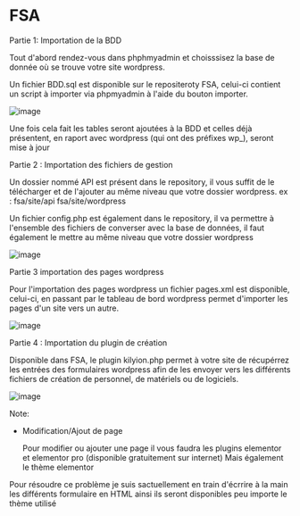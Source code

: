 # FSA

Partie 1: Importation de la BDD


Tout d'abord rendez-vous dans phphmyadmin et choisssisez la base de donnée où se trouve votre site wordpress.

Un fichier BDD.sql est disponible sur le repositeroty FSA, celui-ci contient un script à importer via phpmyadmin à l'aide du bouton importer.

![image](https://user-images.githubusercontent.com/93580066/179716973-924d51ad-2715-47fd-89ad-408f10fea1de.png)

Une fois cela fait les tables seront ajoutées à la BDD et celles déjà présentent, en raport avec wordpress (qui ont des préfixes wp_), seront mise à jour


Partie 2 : Importation des fichiers de gestion


Un dossier nommé API est présent dans le repository, il vous suffit de le télécharger et de l'ajouter au même niveau que votre dossier wordpress.
ex : fsa/site/api     fsa/site/wordpress

Un fichier config.php est également dans le repository, il va permettre à l'ensemble des fichiers de converser avec la base de données, il faut également le mettre
au même niveau que votre dossier wordpress

![image](https://user-images.githubusercontent.com/93580066/179718414-4263dcb5-a4af-447a-897a-9562829eb4e2.png)



Partie 3 importation des pages wordpress

Pour l'importation des pages wordpress un fichier pages.xml est disponible, celui-ci, en passant par le tableau de bord wordpress permet d'importer les pages d'un site vers un autre.

![image](https://user-images.githubusercontent.com/93580066/179720794-1736c79b-54e6-4f0a-8308-6cce8f1902ea.png)



Partie 4 : Importation du plugin de création

Disponible dans FSA, le plugin kilyion.php permet à votre site de récupérrez les entrées des formulaires wordpress afin de les envoyer vers les différents fichiers de création de personnel, de matériels ou de logiciels.

![image](https://user-images.githubusercontent.com/93580066/179722549-493d2cfc-2627-47eb-ae2d-9797344c33cd.png)




Note: 

- Modification/Ajout de page

  Pour modifier ou ajouter une page il vous faudra les plugins elementor et elementor pro (disponible gratuitement sur internet)
  Mais également le thème elementor
  
Pour résoudre ce problème je suis sactuellement en train d'écrrire à la main les différents formulaire en HTML ainsi ils seront disponibles peu importe le thème utilisé
